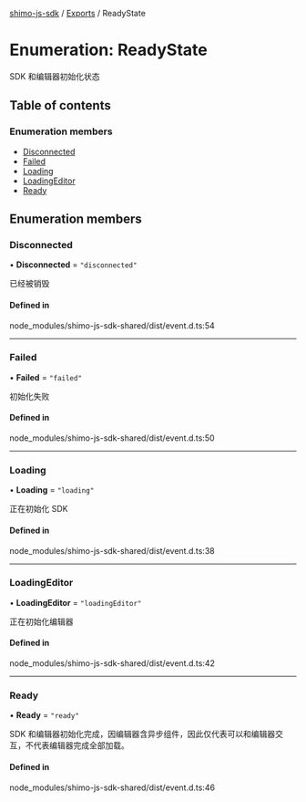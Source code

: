 [shimo-js-sdk](../README.md) / [Exports](../modules.md) / ReadyState

# Enumeration: ReadyState

SDK 和编辑器初始化状态

## Table of contents

### Enumeration members

- [Disconnected](ReadyState.md#disconnected)
- [Failed](ReadyState.md#failed)
- [Loading](ReadyState.md#loading)
- [LoadingEditor](ReadyState.md#loadingeditor)
- [Ready](ReadyState.md#ready)

## Enumeration members

### Disconnected

• **Disconnected** = `"disconnected"`

已经被销毁

#### Defined in

node_modules/shimo-js-sdk-shared/dist/event.d.ts:54

___

### Failed

• **Failed** = `"failed"`

初始化失败

#### Defined in

node_modules/shimo-js-sdk-shared/dist/event.d.ts:50

___

### Loading

• **Loading** = `"loading"`

正在初始化 SDK

#### Defined in

node_modules/shimo-js-sdk-shared/dist/event.d.ts:38

___

### LoadingEditor

• **LoadingEditor** = `"loadingEditor"`

正在初始化编辑器

#### Defined in

node_modules/shimo-js-sdk-shared/dist/event.d.ts:42

___

### Ready

• **Ready** = `"ready"`

SDK 和编辑器初始化完成，因编辑器含异步组件，因此仅代表可以和编辑器交互，不代表编辑器完成全部加载。

#### Defined in

node_modules/shimo-js-sdk-shared/dist/event.d.ts:46
